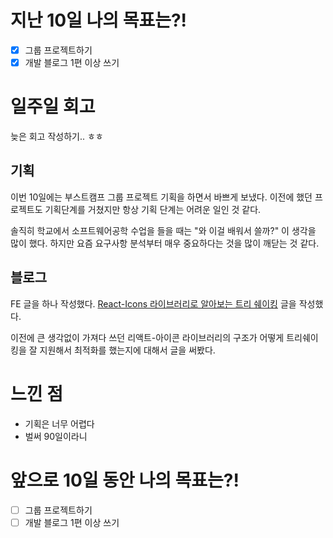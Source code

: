 # 지난 10일 나의 목표는?!
- [x] 그룹 프로젝트하기
- [x] 개발 블로그 1편 이상 쓰기

# 일주일 회고
늦은 회고 작성하기.. ㅎㅎ

## 기획
이번 10일에는 부스트캠프 그룹 프로젝트 기획을 하면서 바쁘게 보냈다. 이전에 했던 프로젝트도 기획단계를 거쳤지만 항상 기획 단계는 어려운 일인 것 같다.

솔직히 학교에서 소프트웨어공학 수업을 들을 때는 "와 이걸 배워서 쓸까?" 이 생각을 많이 했다. 하지만 요즘  요구사항 분석부터 매우 중요하다는 것을 많이 깨닫는 것 같다.


## 블로그
FE 글을 하나 작성했다. [React-Icons 라이브러리로 알아보는 트리 쉐이킹](https://oraciondev.tistory.com/entry/react-icons-%EB%9D%BC%EC%9D%B4%EB%B8%8C%EB%9F%AC%EB%A6%AC%EB%A1%9C-%EC%95%8C%EC%95%84%EB%B3%B4%EB%8A%94-%ED%8A%B8%EB%A6%AC-%EC%89%90%EC%9D%B4%ED%82%B9) 글을 작성했다. 

이전에 큰 생각없이 가져다 쓰던 리액트-아이콘 라이브러리의 구조가 어떻게 트리쉐이킹을 잘 지원해서 최적화를 했는지에 대해서 글을 써봤다. 


# 느낀 점
- 기획은 너무 어렵다
- 벌써 90일이라니

# 앞으로 10일 동안 나의 목표는?!
- [ ] 그룹 프로젝트하기
- [ ] 개발 블로그 1편 이상 쓰기